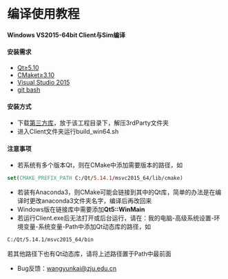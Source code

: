 # 编译使用教程

#### Windows VS2015-64bit Client与Sim编译

#### 安装需求

* [Qt≥5.10](https://www.qt.io/)
* [CMaket≥3.10](<https://cmake.org/download/>)
* [Visual Studio 2015](<https://visualstudio.microsoft.com/zh-hans/vs/support/vs2015/?c=Download+and+Installation>)
* [git bash](<https://gitforwindows.org/>)

#### 安装方式

* 下载[第三方库](https://github.com/Robocup-ssl-China/rocos/releases/download/3rdparty-1.0/3rdParty.zip)，放于该工程目录下，解压3rdParty文件夹
* 进入Client文件夹运行build_win64.sh

#### 注意事项

* 若系统有多个版本Qt，则在CMake中添加需要版本的路径，如

```cmake
set(CMAKE_PREFIX_PATH C:/Qt/5.14.1/msvc2015_64/lib/cmake)
```
* 若装有Anaconda3，则CMake可能会链接到其中的Qt库，简单的办法是在编译时更改anaconda3文件夹名字，编译后再改回来
* Windows版在链接库中需要添加**Qt5::WinMain**
* 若运行Client.exe后无法打开或后台运行，请在：我的电脑-高级系统设置-环境变量-系统变量-Path中添加Qt动态库的路径，如

```bash
C:/Qt/5.14.1/msvc2015_64/bin
```
若其他路径下也有Qt动态库，请将上述路径置于Path中最前面

* Bug反馈：wangyunkai@zju.edu.cn